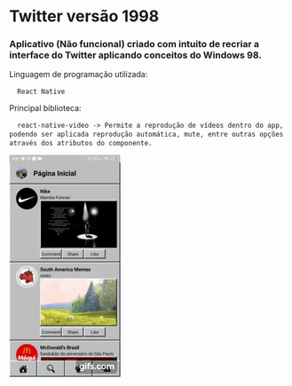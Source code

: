 # Twitter versão 1998
### Aplicativo (Não funcional) criado com intuito de recriar a interface do Twitter aplicando conceitos do Windows 98.

Linguagem de programação utilizada:
   
      React Native
  
Principal biblioteca:

      react-native-video -> Permite a reprodução de vídeos dentro do app, podendo ser aplicada reprodução automática, mute, entre outras opções através dos atributos do componente.

![Gift do projeto](https://github.com/ArtToledo/Twitter1998/blob/master/gif.gif)
